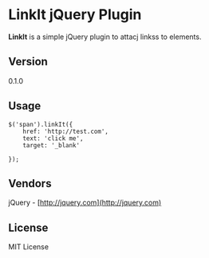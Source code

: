 # LinkIt jQuery Plugin #

**LinkIt** is a simple jQuery plugin to attacj linkss to elements.

## Version ##
0.1.0

## Usage ##
	
	$('span').linkIt({
		href: 'http://test.com',
		text: 'click me',
		target: '_blank'

	});

## Vendors ##

jQuery - [http://jquery.com](http://jquery.com)

## License ##

MIT License
